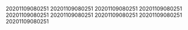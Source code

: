 20201109080251
20201109080251
20201109080251
20201109080251
20201109080251
20201109080251
20201109080251
20201109080251
20201109080251
